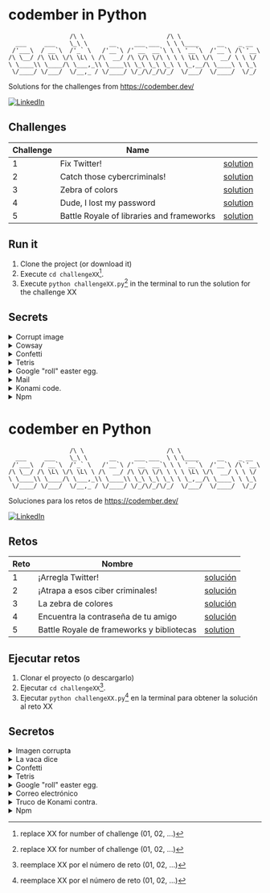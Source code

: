 # codember in Python
```
                 /\ \                       /\ \
  ___     ___    \_\ \      __     ___ ___  \ \ \____     __    _ __
 /'___\  / __`\  /'_` \   /'__`\ /' __` __`\ \ \ '__`\  /'__`\ /\`'__\
/\ \__/ /\ \L\ \/\ \L\ \ /\  __/ /\ \/\ \/\ \ \ \ \L\ \/\  __/ \ \ \/
\ \____\\ \____/\ \___,_\\ \____\\ \_\ \_\ \_\ \ \_,__/\ \____\ \ \_\
 \/____/ \/___/  \/__,_ / \/____/ \/_/\/_/\/_/  \/___/  \/____/  \/_/
```
Solutions for the challenges from https://codember.dev/

[![LinkedIn](https://img.shields.io/badge/linkedin-%230077B5.svg?style=for-the-badge&logo=linkedin&logoColor=white)](https://www.linkedin.com/in/andres-betancurt)


## Challenges

| Challenge     | Name                                      |                                          |
| ------------- | ----------------------------------------- | ---------------------------------------- |
| 1             | Fix Twitter!                              | [solution](./challenge01/challenge01.py) |
| 2             | Catch those cybercriminals!               | [solution](./challenge02/challenge02.py) |
| 3             | Zebra of colors                           | [solution](./challenge03/challenge03.py) |
| 4             | Dude, I lost my password                  | [solution](./challenge04/challenge04.py) |
| 5             | Battle Royale of libraries and frameworks | [solution](./challenge05/challenge05.py) |

## Run it
1. Clone the project (or download it)
2. Execute `cd challengeXX`[^1].
3. Execute `python challengeXX.py`[^1] in the terminal to run the solution for the challenge XX

## Secrets

<details>
    <summary>Corrupt image</summary>
    <code> $ say elonmusk </code>
</details>

<details>
    <summary>Cowsay</summary>
    <code> $ ping midu.dev </code>
</details>

<details>
    <summary>Confetti</summary>
    <code> $ confetti </code>
</details>

<details>
    <summary>Tetris</summary>
    <code> $ play tetris </code>
</details>

<details>
    <summary>Google "roll" easter egg.</summary>
    <code> $ do a barrel roll </code>
</details>

<details>
    <summary>Mail</summary>
    <code> $ submit t8vjh832948fcnal </code>
</details>

<details>
    <summary>Konami code.</summary>
    <p> Press up, up, down, down, left, right, left, right, B, A </p>
</details>

<details>
    <summary>Npm</summary>
    <code> $ submit bug </code>
</details>

[^1]: replace XX for number of challenge (01, 02, ...)


# codember en Python
```
                 /\ \                       /\ \
  ___     ___    \_\ \      __     ___ ___  \ \ \____     __    _ __
 /'___\  / __`\  /'_` \   /'__`\ /' __` __`\ \ \ '__`\  /'__`\ /\`'__\
/\ \__/ /\ \L\ \/\ \L\ \ /\  __/ /\ \/\ \/\ \ \ \ \L\ \/\  __/ \ \ \/
\ \____\\ \____/\ \___,_\\ \____\\ \_\ \_\ \_\ \ \_,__/\ \____\ \ \_\
 \/____/ \/___/  \/__,_ / \/____/ \/_/\/_/\/_/  \/___/  \/____/  \/_/
```
Soluciones para los retos de https://codember.dev/

[![LinkedIn](https://img.shields.io/badge/linkedin-%230077B5.svg?style=for-the-badge&logo=linkedin&logoColor=white)](https://www.linkedin.com/in/andres-betancurt)


## Retos

| Reto          | Nombre                                    |                                          |
| ------------- | ----------------------------------------- | ---------------------------------------- |
| 1             | ¡Arregla Twitter!                         | [solución](./challenge01/challenge01.py) |
| 2             | ¡Atrapa a esos ciber criminales!          | [solución](./challenge02/challenge02.py) |
| 3             | La zebra de colores                       | [solución](./challenge03/challenge03.py) |
| 4             | Encuentra la contraseña de tu amigo       | [solución](./challenge04/challenge04.py) |
| 5             | Battle Royale de frameworks y bibliotecas | [solution](./challenge05/challenge05.py) |

## Ejecutar retos
1. Clonar el proyecto (o descargarlo)
2. Ejecutar `cd challengeXX`[^2].
3. Ejecutar `python challengeXX.py`[^2] en la terminal para obtener la solución al reto XX

## Secretos

<details>
    <summary>Imagen corrupta</summary>
    <code> $ say elonmusk </code>
</details>

<details>
    <summary>La vaca dice</summary>
    <code> $ ping midu.dev </code>
</details>

<details>
    <summary>Confetti</summary>
    <code> $ confetti </code>
</details>

<details>
    <summary>Tetris</summary>
    <code> $ play tetris </code>
</details>

<details>
    <summary>Google "roll" easter egg.</summary>
    <code> $ do a barrel roll </code>
</details>

<details>
    <summary>Correo electrónico</summary>
    <code> $ submit t8vjh832948fcnal </code>
</details>

<details>
    <summary>Truco de Konami contra.</summary>
    <p> Press up, up, down, down, left, right, left, right, B, A </p>
</details>

<details>
    <summary>Npm</summary>
    <code> $ submit bug </code>
</details>

[^2]: reemplace XX por el número de reto (01, 02, ...)
